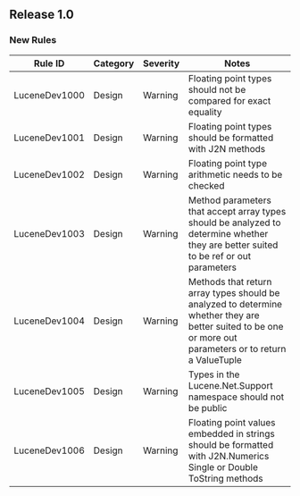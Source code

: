 ## Release 1.0

### New Rules

 Rule ID       | Category | Severity | Notes                                                                                                                                                     
---------------|----------|----------|-----------------------------------------------------------------------------------------------------------------------------------------------------------
 LuceneDev1000 | Design   | Warning  | Floating point types should not be compared for exact equality                                                                                            
 LuceneDev1001 | Design   | Warning  | Floating point types should be formatted with J2N methods                                                                                                 
 LuceneDev1002 | Design   | Warning  | Floating point type arithmetic needs to be checked                                                                                                        
 LuceneDev1003 | Design   | Warning  | Method parameters that accept array types should be analyzed to determine whether they are better suited to be ref or out parameters                      
 LuceneDev1004 | Design   | Warning  | Methods that return array types should be analyzed to determine whether they are better suited to be one or more out parameters or to return a ValueTuple
 LuceneDev1005 | Design   | Warning  | Types in the Lucene.Net.Support namespace should not be public
 LuceneDev1006 | Design   | Warning  | Floating point values embedded in strings should be formatted with J2N.Numerics Single or Double ToString methods
